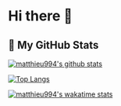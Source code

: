 # Hi there 👋

## 📌 My GitHub Stats
[![matthieu994's github stats](https://github-readme-stats.vercel.app/api?username=matthieu994&show_icons=true&theme=tokyonight)](https://github.com/anuraghazra/github-readme-stats)

[![Top Langs](https://github-readme-stats.vercel.app/api/top-langs/?username=matthieu994&theme=tokyonight&layout=compact)](https://github.com/anuraghazra/github-readme-stats)

[![matthieu994's wakatime stats](https://github-readme-stats.vercel.app/api/wakatime?username=matthieu994&theme=tokyonight)](https://github.com/anuraghazra/github-readme-stats)

<!--
**matthieu994/matthieu994** is a ✨ _special_ ✨ repository because its `README.md` (this file) appears on your GitHub profile.

Here are some ideas to get you started:

- 🔭 I’m currently working on ...
- 🌱 I’m currently learning ...
- 👯 I’m looking to collaborate on ...
- 🤔 I’m looking for help with ...
- 💬 Ask me about ...
- 📫 How to reach me: ...
- 😄 Pronouns: ...
- ⚡ Fun fact: ...
-->
